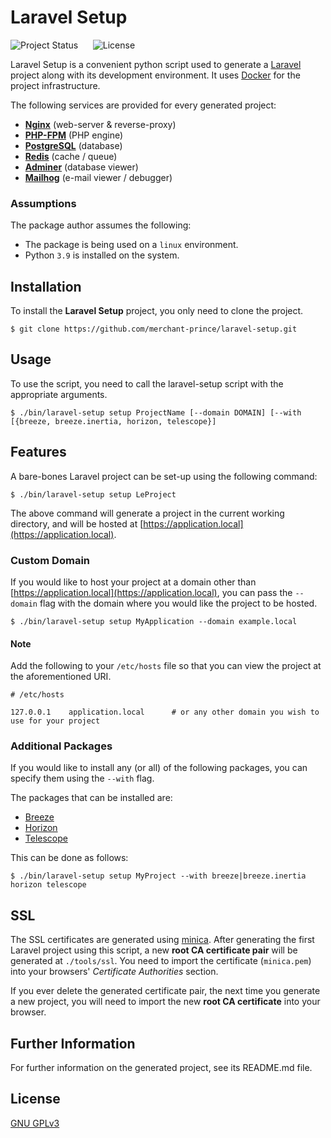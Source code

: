 # Laravel Setup

![Project Status](https://img.shields.io/badge/status-active-brightgreen?style=flat-square)
&nbsp;&nbsp;&nbsp;&nbsp;
![License](https://img.shields.io/badge/license-GNU%20GPLv3-brightgreen?style=flat-square)

Laravel Setup is a convenient python script used to generate a [Laravel](https://laravel.com) project along with its
development environment. It uses [Docker](https://www.docker.com) for the project infrastructure.

The following services are provided for every generated project:

* **[Nginx](https://www.nginx.com)** (web-server & reverse-proxy)
* **[PHP-FPM](https://www.php.net/manual/en/install.fpm.php)** (PHP engine)
* **[PostgreSQL](https://www.postgresql.org)** (database)
* **[Redis](https://redis.io)** (cache / queue)
* **[Adminer](https://www.adminer.org)** (database viewer)
* **[Mailhog](https://github.com/mailhog/MailHog)** (e-mail viewer / debugger)


### Assumptions

The package author assumes the following:

* The package is being used on a ```linux``` environment.
* Python ```3.9``` is installed on the system.


## Installation

To install the **Laravel Setup** project, you only need to clone the project.

```shell
$ git clone https://github.com/merchant-prince/laravel-setup.git
```


## Usage

To use the script, you need to call the laravel-setup script with the appropriate arguments.

```shell
$ ./bin/laravel-setup setup ProjectName [--domain DOMAIN] [--with [{breeze, breeze.inertia, horizon, telescope}]
```


## Features

A bare-bones Laravel project can be set-up using the following command:

```shell script
$ ./bin/laravel-setup setup LeProject
```

The above command will generate a project in the current working directory, and will be hosted at
[https://application.local](https://application.local).


### Custom Domain

If you would like to host your project at a domain other than [https://application.local](https://application.local),
you can pass the ```--domain``` flag with the domain where you would like the project to be hosted.

```shell script
$ ./bin/laravel-setup setup MyApplication --domain example.local
```


#### Note
Add the following to your ```/etc/hosts``` file so that you can view the project at the aforementioned URI.

```
# /etc/hosts

127.0.0.1    application.local      # or any other domain you wish to use for your project
```


### Additional Packages

If you would like to install any (or all) of the following packages, you can specify them using the ```--with``` flag.

The packages that can be installed are:

* [Breeze](https://laravel.com/docs/8.x/starter-kits#laravel-breeze)
* [Horizon](https://laravel.com/docs/8.x/horizon)
* [Telescope](https://laravel.com/docs/8.x/telescope)

This can be done as follows:

```shell script
$ ./bin/laravel-setup setup MyProject --with breeze|breeze.inertia horizon telescope
```


## SSL

The SSL certificates  are generated using [minica](https://github.com/jsha/minica).
After generating the first Laravel project using this script, a new **root CA certificate pair** will be generated at
```./tools/ssl```. You need to import the certificate (```minica.pem```) into your browsers' *Certificate Authorities*
section.

If you ever delete the generated certificate pair, the next time you generate a new project, you will need to import the
new **root CA certificate** into your browser.


## Further Information

For further information on the generated project, see its README.md file.


## License

[GNU GPLv3](https://choosealicense.com/licenses/gpl-3.0)
